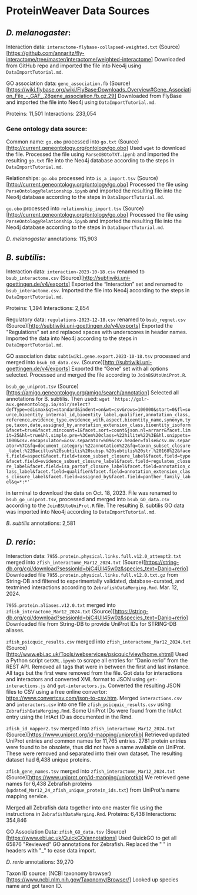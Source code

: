 # ProteinWeaver Data Sources

## *D. melanogaster*:

Interaction data:
`interactome-flybase-collapsed-weighted.txt`
(Source)[https://github.com/annaritz/fly-interactome/tree/master/interactome/weighted-interactome]
Downloaded from GitHub repo and imported the file into Neo4j using `DataImportTutorial.md`.

GO association data:
`gene_association.fb`
(Source)[https://wiki.flybase.org/wiki/FlyBase:Downloads_Overview#Gene_Association_File_-_GAF_.28gene_association.fb.gz.29]
Downloaded from FlyBase and imported the file into Neo4j using `DataImportTutorial.md`.

Proteins: 11,501
Interactions: 233,054

### Gene ontology data source:

Common name:
`go.obo` processed into `go.txt`
(Source)[http://current.geneontology.org/ontology/go.obo]
Used `wget` to download the file. Processed the file using `ParseOBOtoTXT.ipynb` and imported the resulting `go.txt` file into the Neo4j database according to the steps in `DataImportTutorial.md`.

Relationships:
`go.obo` processed into `is_a_import.tsv`
(Source)[http://current.geneontology.org/ontology/go.obo]
Processed the file using `ParseOntologyRelationship.ipynb` and imported the resulting file into the Neo4j database according to the steps in `DataImportTutorial.md`.

`go.obo` processed into `relationship_import.tsv`
(Source)[http://current.geneontology.org/ontology/go.obo]
Processed the file using `ParseOntologyRelationship.ipynb` and imported the resulting file into the Neo4j database according to the steps in `DataImportTutorial.md`.

*D. melanogaster* annotations: 115,903

## *B. subtilis*:

Interaction data:
`interaction-2023-10-18.csv` renamed to `bsub_interactome.csv`
(Source)[http://subtiwiki.uni-goettingen.de/v4/exports]
Exported the “Interaction” set and renamed to `bsub_interactome.csv`. Imported the file into Neo4j according to the steps in `DataImportTutorial.md`.

Proteins: 1,394
Interactions: 2,854

Regulatory data:
`regulations-2023-12-18.csv` renamed to `bsub_regnet.csv`
(Source)[http://subtiwiki.uni-goettingen.de/v4/exports]
Exported the "Regulations" set and replaced spaces with underscores in header names. Imported the data into Neo4j according to the steps in `DataImportTutorial.md`.

GO association data:
`subtiwiki.gene.export.2023-10-18.tsv` processed and merged into `bsub_GO_data.csv`.
(Source)[http://subtiwiki.uni-goettingen.de/v4/exports]
Exported the “Gene” set with all options selected. Processed and merged the file according to `JoinBSUtoUniProt.R`.

`bsub_go_uniprot.tsv`
(Source)[https://amigo.geneontology.org/amigo/search/annotation]
Selected all annotations for B. subtilis. Then used:
`wget 'https://golr-aux.geneontology.io/solr/select?defType=edismax&qt=standard&indent=on&wt=csv&rows=100000&start=0&fl=source,bioentity_internal_id,bioentity_label,qualifier,annotation_class,reference,evidence_type,evidence_with,aspect,bioentity_name,synonym,type,taxon,date,assigned_by,annotation_extension_class,bioentity_isoform&facet=true&facet.mincount=1&facet.sort=count&json.nl=arrarr&facet.limit=25&hl=true&hl.simple.pre=%3Cem%20class=%22hilite%22%3E&hl.snippets=1000&csv.encapsulator=&csv.separator=%09&csv.header=false&csv.mv.separator=%7C&fq=document_category:%22annotation%22&fq=taxon_subset_closure_label:%22Bacillus%20subtilis%20subsp.%20subtilis%20str.%20168%22&facet.field=aspect&facet.field=taxon_subset_closure_label&facet.field=type&facet.field=evidence_subset_closure_label&facet.field=regulates_closure_label&facet.field=isa_partof_closure_label&facet.field=annotation_class_label&facet.field=qualifier&facet.field=annotation_extension_class_closure_label&facet.field=assigned_by&facet.field=panther_family_label&q=*:*'`

in terminal to download the data on Oct. 18, 2023. File was renamed to `bsub_go_uniprot.tsv`, processed and merged into `bsub_GO_data.csv` according to the `JoinBSUtoUniProt.R` file. The resulting B. subtilis GO data was imported into Neo4j according to `DataImportTutorial.md`.

*B. subtilis* annotations: 2,581

## *D. rerio*:

Interaction data:
`7955.protein.physical.links.full.v12.0_attempt2.txt` merged into `zfish_interactome_Mar12_2024.txt`
(Source)[https://string-db.org/cgi/download?sessionId=bjC4UlI45w0z&species_text=Danio+rerio]
Downloaded file `7955.protein.physical.links.full.v12.0.txt.gz` from String-DB and filtered to experimentally validated, database-curated, and textmined interactions according to `ZebrafishDataMerging.Rmd`. Mar. 12, 2024.
	
`7955.protein.aliases.v12.0.txt` merged into `zfish_interactome_Mar12_2024.txt`
(Source)[https://string-db.org/cgi/download?sessionId=bjC4UlI45w0z&species_text=Danio+rerio]
Downloaded file from String-DB to provide UniProt IDs for STRING-DB aliases.

`zfish_psicquic_results.csv` merged into `zfish_interactome_Mar12_2024.txt`
(Source)[http://www.ebi.ac.uk/Tools/webservices/psicquic/view/home.xhtml]
Used a Python script `GetXML.ipynb` to scrape all entries for “Danio rerio” from the REST API. Removed all <entrySet> tags that were in between the first and last instance. All <xml> tags but the first were removed from the file. Got data for interactions and interactors and converted XML format to JSON using `get-interactions.js` and `get-interactors.js`. Converted the resulting JSON files to CSV using a free online convertor: https://www.convertcsv.com/json-to-csv.htm. Merged `interactions.csv` and `interactors.csv` into one file `zfish_psicquic_results.csv` using `ZebrafishDataMerging.Rmd`. Some UniProt IDs were found from the IntAct entry using the IntAct ID as documented in the Rmd.

`zfish_id_mapper2.tsv` merged into `zfish_interactome_Mar12_2024.txt`
(Source)[https://www.uniprot.org/id-mapping/uniprotkb]
Retrieved updated UniProt entries and common names for 11,765 entries. 2781 protein entries were found to be obsolete, thus did not have a name available on UniProt. These were removed and separated into their own dataset.
The resulting dataset had 6,438 unique proteins.
 
`zfish_gene_names.tsv` merged into `zfish_interactome_Mar12_2024.txt`
(Source)[https://www.uniprot.org/id-mapping/uniprotkb]
We retrieved gene names for 6,438 Zebrafish proteins (`updated_Mar12_24_zfish_unique_protein_ids.txt`) from UniProt's name mapping service.

Merged all Zebrafish data together into one master file using the instructions in `ZebrafishDataMerging.Rmd`.
Proteins: 6,438
Interactions: 354,846

GO Association Data:
`zfish_GO_data.tsv`
(Source)[https://www.ebi.ac.uk/QuickGO/annotations]
Used QuickGO to get all 65876 "Reviewed" GO annotations for Zebrafish. Replaced the " " in headers with "_" to ease data import.

*D. rerio* annotations: 39,270

Taxon ID source:
(NCBI taxonomy browser)[https://www.ncbi.nlm.nih.gov/Taxonomy/Browser/]
Looked up species name and got taxon ID.
